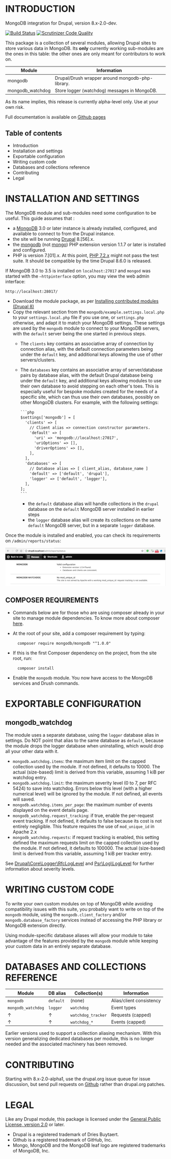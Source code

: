 INTRODUCTION
============

MongoDB integration for Drupal, version 8.x-2.0-dev.

[![Build Status](https://travis-ci.org/fgm/mongodb.svg?branch=8.x-2.x)](https://travis-ci.org/fgm/mongodb) [![Scrutinizer Code Quality](https://scrutinizer-ci.com/g/fgm/mongodb/badges/quality-score.png?b=8.x-2.x)](https://scrutinizer-ci.com/g/fgm/mongodb/?branch=8.x-2.x)

This package is a collection of several modules, allowing Drupal sites to store
various data in MongoDB. Its __only__ currently working sub-modules are the ones
in this table: the other ones are only meant for contributors to work on.

Module                | Information
----------------------|---------------------------------------------------------
mongodb               | Drupal/Drush wrapper around mongodb-php-library.
mongodb_watchdog      | Store logger (watchdog) messages in MongoDB.

As its name implies, this release is currently alpha-level only. Use at your own
risk.

Full documentation is available on [Github pages]

[Github pages]: https://fgm.github.io/mongodb/


Table of contents
-----------------

* Introduction
* Installation and settings
* Exportable configuration
* Writing custom code
* Databases and collections reference
* Contributing
* Legal


INSTALLATION AND SETTINGS
=========================

The MongoDB module and sub-modules need some configuration to be useful. This 
guide assumes that :

* a [MongoDB][download] 3.0 or later instance is already installed, configured,
  and available to connect to from the Drupal instance.
* the site will be running [Drupal][drupal] 8.[56].x.
* the [mongodb][mongodb] (not [mongo][mongo]) PHP extension version 1.1.7 or 
  later is installed and configured.
* PHP is version 7.[01].x. At this point, [PHP 7.2.x][php72] might not pass the
  test suite. It should be compatible by the time Drupal 8.6.0 is released.

[download]: https://www.mongodb.org/downloads
[drupal]: https://www.drupal.org/project/drupal
[php]: http://php.net/downloads.php
[mongo]: http://php.net/mongo
[mongodb]: http://php.net/mongodb
[php72]: https://www.drupal.org/node/2936045

If MongoDB 3.0 to 3.5 is installed on `localhost:27017` and `mongod` was started
with the `–httpinterface` option, you may view the web admin interface:

    http://localhost:28017/

* Download the module package, as per 
  [Installing contributed modules (Drupal 8)][install]
* Copy the relevant section from the `mongodb/example.settings.local.php` to
  your `settings.local.php` file if you use one, or `settings.php` otherwise,
  and adapt it to match your MongoDB settings. These settings are used by the
  `mongodb` module to connect to your MongoDB servers, with the `default` server
   being the one started in previous steps.
  * The `clients` key contains an associative array of connection by
    connection alias, with the default connection parameters being under the
    `default` key, and additional keys allowing the use of other 
    servers/clusters.
  * The `databases` key contains an associative array of server/database pairs 
    by database alias, with the default Drupal database being under the 
    `default` key, and additional keys allowing modules to use their own 
    database to avoid stepping on each other's toes. This is especially useful
    for bespoke modules created for the needs of a specific site, which can thus
    use their own databases, possibly on other MongoDB clusters. For example,
    with the following settings:

        ```php
        $settings['mongodb'] = [
          'clients' => [
            // Client alias => connection constructor parameters.
            'default' => [
              'uri' => 'mongodb://localhost:27017',
              'uriOptions' => [],
              'driverOptions' => [],
            ],
          ],
          'databases' => [
            // Database alias => [ client_alias, database_name ]
            'default' => ['default', 'drupal'],
            'logger' => ['default', 'logger'],
          ],
        ];
        ```
    * the `default` database alias will handle collections in the `drupal`
      database on the `default` MongoDB server installed in earlier steps
    * the `logger` database alias will create its collections on the same
      `default` MongoDB server, but in a separate `logger` database.

Once the module is installed and enabled, you can check its requirements on
`/admin/reports/status`:

![MongoDB on tatus page](modules/mongodb/images/mongodb-requirements.png)


COMPOSER REQUIREMENTS
---------------------

* Commands below are for those who are using composer already in your site to 
  manage module dependencies. To know more about composer [here][composer].

[composer]: https://www.drupal.org/docs/develop/using-composer/using-composer-to-manage-drupal-site-dependencies

* At the root of your site, add a composer requirement by typing:

        composer require mongodb/mongodb "^1.0.0"
* If this is the first Composer dependency on the project, from the site root,
  run:

        composer install
* Enable the `mongodb` module. You now have access to the MongoDB services and
  Drush commands.

[install]: https://www.drupal.org/documentation/install/modules-themes/modules-8


EXPORTABLE CONFIGURATION
========================
mongodb_watchdog
----------------

The module uses a separate database, using the `logger` database alias in 
settings. Do NOT point that alias to the same database as `default`, because the
module drops the logger database when uninstalling, which would drop all your
other data with it.

* `mongodb.watchdog.items`: the maximum item limit on the capped collection used
  by the module. If not defined, it defaults to 10000. The actual (size-based)
  limit is derived from this variable, assuming 1 kiB per watchdog entry.
* `mongodb.watchdog.limit`: the maximum severity level (0 to 7, per RFC 5424) to
  save into watchdog. Errors below this level (with a higher numerical level)
  will be ignored by the module. If not defined, all events will saved.
* `mongodb.watchdog.items_per_page`: the maximum number of events displayed on
  the event details page.
* `mongodb_watchdog.request_tracking`: if true, enable the per-request event
   tracking. If not defined, it defaults to false because its cost is not
   entirely negligible. This feature requires the use of `mod_unique_id` in
   Apache 2.x
* `mongodb_watchdog.requests`: if request tracking is enabled, this setting
  defined the maximum requests limit on the capped collection used by the
  module. If not defined, it defaults to 100000. The actual (size-based) limit
  is derived from this variable, assuming 1 kiB per tracker entry.

See [Drupal\Core\Logger\RfcLogLevel][levels] and [Psr\Log\LogLevel][levelnames]
for further information about severity levels.

[levels]: https://api.drupal.org/api/drupal/core%21lib%21Drupal%21Core%21Logger%21RfcLogLevel.php/class/RfcLogLevel/8.2.x
[levelnames]: https://api.drupal.org/api/drupal/vendor%21psr%21log%21Psr%21Log%21LogLevel.php/class/LogLevel/8.2.x


WRITING CUSTOM CODE
===================

To write your own custom modules on top of MongoDB while avoiding compatibility
issues with this suite, you probably want to write on top of the `mongodb`
module, using the `mongodb.client_factory` and/or `mongodb.database_factory`
services instead of accessing the PHP library or MongoDB extension directly.

Using module-specific database aliases will allow your module to take advantage
of the features provided by the `mongodb` module while keeping your custom data
in an entirely separate database.


DATABASES AND COLLECTIONS REFERENCE
===================================

Module              | DB alias  | Collection(s)      | Information
--------------------|-----------|--------------------|--------------------------
`mongodb`           | `default` | (none)             | Alias/client consistency
`mongodb_watchdog`  | `logger`  | `watchdog`         | Event types
&uarr;              | &uarr;    | `watchdog_tracker` | Requests (capped) 
&uarr;              | &uarr;    | `watchdog_*`       | Events (capped)

Earlier versions used to support a collection aliasing mechanism. With this
version generalizing dedicated databases per module, this is no longer needed
and the associated machinery has been removed.


CONTRIBUTING
============

Starting with 8.x-2.0-alpha1, use the drupal.org issue queue for issue
discussion, but send pull requests on [Github] rather than drupal.org patches.

[Github]: https://github.com/fgm/mongodb


LEGAL
=====

Like any Drupal module, this package is licensed under the [General Public
License, version 2.0](https://www.gnu.org/licenses/old-licenses/gpl-2.0.en.html)
or later.

* Drupal is a registered trademark of Dries Buytaert.
* Github is a registered trademark of GitHub, Inc.
* Mongo, MongoDB and the MongoDB  leaf logo are registered trademarks of
  MongoDB, Inc.

